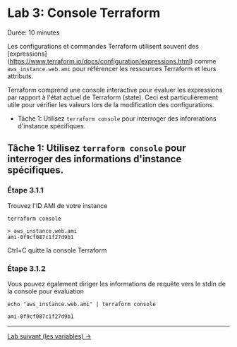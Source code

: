 # Lab 3: Console Terraform

Durée: 10 minutes

Les configurations et commandes Terraform utilisent souvent des [expressions] (https://www.terraform.io/docs/configuration/expressions.html) comme `aws_instance.web.ami` pour référencer les ressources Terraform et leurs attributs.

Terraform comprend une console interactive pour évaluer les expressions par rapport à l'état actuel de Terraform (state). Ceci est particulièrement utile pour vérifier les valeurs lors de la modification des configurations.

- Tâche 1: Utilisez `terraform console` pour interroger des informations d'instance spécifiques.

## Tâche 1: Utilisez `terraform console` pour interroger des informations d'instance spécifiques.

### Étape 3.1.1

Trouvez l'ID AMI de votre instance

```shell
terraform console
```

```
> aws_instance.web.ami
ami-0f9cf087c1f27d9b1
```

Ctrl+C quitte la console Terraform

### Étape 3.1.2

Vous pouvez également diriger les informations de requête vers le stdin de la console pour évaluation

```shell
echo "aws_instance.web.ami" | terraform console
```

```
ami-0f9cf087c1f27d9b1
```

---
[Lab suivant (les variables) ->](lab04-variables.md)
